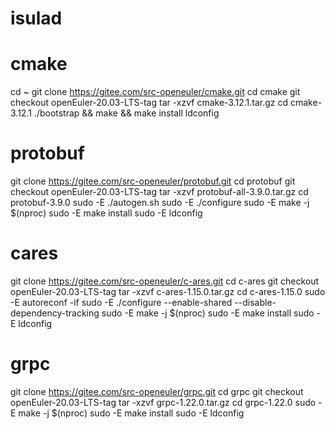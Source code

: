 # isulad


# cmake 
cd ~ 
git clone https://gitee.com/src-openeuler/cmake.git 
cd cmake 
git checkout openEuler-20.03-LTS-tag 
tar -xzvf cmake-3.12.1.tar.gz 
cd cmake-3.12.1 
./bootstrap && make && make install 
ldconfig

# protobuf
git clone https://gitee.com/src-openeuler/protobuf.git
cd protobuf
git checkout openEuler-20.03-LTS-tag
tar -xzvf protobuf-all-3.9.0.tar.gz
cd protobuf-3.9.0
sudo -E ./autogen.sh
sudo -E ./configure
sudo -E make -j $(nproc)
sudo -E make install
sudo -E ldconfig


# cares 
git clone https://gitee.com/src-openeuler/c-ares.git
cd c-ares
git checkout openEuler-20.03-LTS-tag
tar -xzvf c-ares-1.15.0.tar.gz
cd c-ares-1.15.0
sudo -E autoreconf -if
sudo -E ./configure --enable-shared --disable-dependency-tracking
sudo -E make -j $(nproc)
sudo -E make install
sudo -E ldconfig


# grpc
git clone https://gitee.com/src-openeuler/grpc.git
cd grpc
git checkout openEuler-20.03-LTS-tag
tar -xzvf grpc-1.22.0.tar.gz
cd grpc-1.22.0
sudo -E make -j $(nproc)
sudo -E make install
sudo -E ldconfig